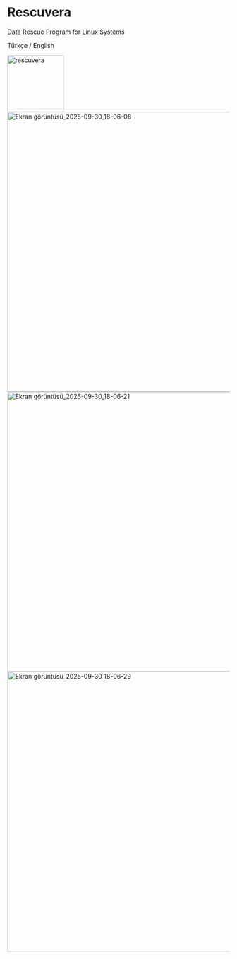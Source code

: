 # Rescuvera
Data Rescue Program for Linux Systems

Türkçe / English

<img width="128" height="128" alt="rescuvera" src="https://github.com/user-attachments/assets/2ad47941-339e-49b6-a8ea-e89089b16674" />

<img width="660" height="634" alt="Ekran görüntüsü_2025-09-30_18-06-08" src="https://github.com/user-attachments/assets/034dc5bc-b898-4ae9-add9-15cb4cbc3851" />

<img width="660" height="634" alt="Ekran görüntüsü_2025-09-30_18-06-21" src="https://github.com/user-attachments/assets/5dcbbab5-658a-425a-99a7-1657cc78dd48" />

<img width="660" height="634" alt="Ekran görüntüsü_2025-09-30_18-06-29" src="https://github.com/user-attachments/assets/d4d302d2-fd98-4e36-b88d-41c3d4a09b0f" />

